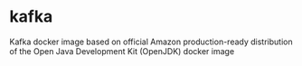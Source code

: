 # kafka
Kafka docker image based on official Amazon production-ready distribution of the Open Java Development Kit (OpenJDK) docker image
